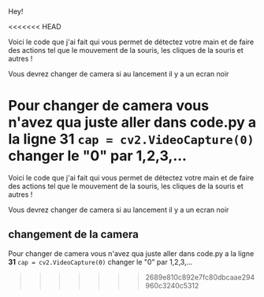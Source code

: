 
Hey!

<<<<<<< HEAD

Voici le code que j'ai fait qui vous permet de détectez votre main et de faire des actions tel que le mouvement de la souris, les cliques de la souris et autres !


Vous devrez changer de camera si au lancement il y a un ecran noir 



Pour changer de camera vous n'avez qua juste aller dans code.py a la ligne **31** ```cap = cv2.VideoCapture(0)``` changer le "0" par 1,2,3,... 
=======
Voici le code que j'ai fait qui vous permet de détectez votre main et de faire des actions tel que le mouvement de la souris, les cliques de la souris et autres !

Vous devrez changer de camera si au lancement il y a un ecran noir 

## changement de la camera

Pour changer de camera vous n'avez qua juste aller dans code.py a la ligne **31** ```cap = cv2.VideoCapture(0)``` changer le "0" par 1,2,3,... 
>>>>>>> 2689e810c892e7fc80dbcaae294960c3240c5312
